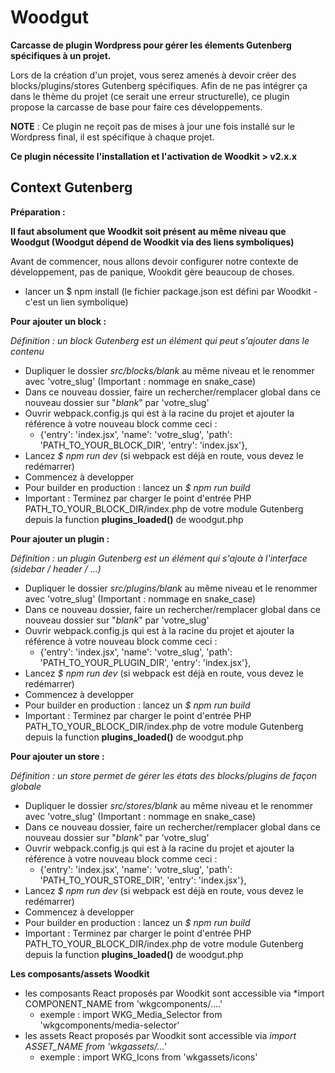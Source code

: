 # Woodgut

**Carcasse de plugin Wordpress pour gérer les élements Gutenberg spécifiques à un projet.**

Lors de la création d'un projet, vous serez amenés à devoir créer des blocks/plugins/stores Gutenberg spécifiques. Afin de ne pas intégrer ça dans le thème du projet (ce serait une erreur structurelle), ce plugin propose la carcasse de base pour faire ces développements.

**NOTE** : Ce plugin ne reçoit pas de mises à jour une fois installé sur le Wordpress final, il est spécifique à chaque projet.

**Ce plugin nécessite l'installation et l'activation de Woodkit > v2.x.x**

## Context Gutenberg

**Préparation :**

**Il faut absolument que Woodkit soit présent au même niveau que Woodgut (Woodgut dépend de Woodkit via des liens symboliques)**

Avant de commencer, nous allons devoir configurer notre contexte de développement, pas de panique, Wookdit gère beaucoup de choses.
* lancer un $ npm install (le fichier package.json est défini par Woodkit - c'est un lien symbolique)

**Pour ajouter un block :**

*Définition : un block Gutenberg est un élément qui peut s'ajouter dans le contenu*

* Dupliquer le dossier *src/blocks/_blank_* au même niveau et le renommer avec 'votre_slug' (Important : nommage en snake_case)
* Dans ce nouveau dossier, faire un rechercher/remplacer global dans ce nouveau dossier sur "_blank_" par 'votre_slug'
* Ouvrir webpack.config.js qui est à la racine du projet et ajouter la référence à votre nouveau block comme ceci : 
  * {'entry': 'index.jsx', 'name': 'votre_slug', 'path': 'PATH_TO_YOUR_BLOCK_DIR', 'entry': 'index.jsx'},
* Lancez *$ npm run dev* (si webpack est déjà en route, vous devez le redémarrer)
* Commencez à developper
* Pour builder en production : lancez un *$ npm run build*
* Important : Terminez par charger le point d'entrée PHP PATH_TO_YOUR_BLOCK_DIR/index.php de votre module Gutenberg depuis la function **plugins_loaded()** de woodgut.php

**Pour ajouter un plugin :**

*Définition : un plugin Gutenberg est un élément qui s'ajoute à l'interface (sidebar / header / ...)*

* Dupliquer le dossier *src/plugins/_blank_* au même niveau et le renommer avec 'votre_slug' (Important : nommage en snake_case)
* Dans ce nouveau dossier, faire un rechercher/remplacer global dans ce nouveau dossier sur "_blank_" par 'votre_slug'
* Ouvrir webpack.config.js qui est à la racine du projet et ajouter la référence à votre nouveau block comme ceci : 
  * {'entry': 'index.jsx', 'name': 'votre_slug', 'path': 'PATH_TO_YOUR_PLUGIN_DIR', 'entry': 'index.jsx'},
* Lancez *$ npm run dev* (si webpack est déjà en route, vous devez le redémarrer)
* Commencez à developper
* Pour builder en production : lancez un *$ npm run build*
* Important : Terminez par charger le point d'entrée PHP PATH_TO_YOUR_BLOCK_DIR/index.php de votre module Gutenberg depuis la function **plugins_loaded()** de woodgut.php

**Pour ajouter un store :**

*Définition : un store permet de gérer les états des blocks/plugins de façon globale*

* Dupliquer le dossier *src/stores/_blank_* au même niveau et le renommer avec 'votre_slug' (Important : nommage en snake_case)
* Dans ce nouveau dossier, faire un rechercher/remplacer global dans ce nouveau dossier sur "_blank_" par 'votre_slug'
* Ouvrir webpack.config.js qui est à la racine du projet et ajouter la référence à votre nouveau block comme ceci : 
  * {'entry': 'index.jsx', 'name': 'votre_slug', 'path': 'PATH_TO_YOUR_STORE_DIR', 'entry': 'index.jsx'},
* Lancez *$ npm run dev* (si webpack est déjà en route, vous devez le redémarrer)
* Commencez à developper
* Pour builder en production : lancez un *$ npm run build*
* Important : Terminez par charger le point d'entrée PHP PATH_TO_YOUR_BLOCK_DIR/index.php de votre module Gutenberg depuis la function **plugins_loaded()** de woodgut.php

**Les composants/assets Woodkit**

* les composants React proposés par Woodkit sont accessible via *import COMPONENT_NAME from 'wkgcomponents/....'
  * exemple : import WKG_Media_Selector from 'wkgcomponents/media-selector'
* les assets React proposés par Woodkit sont accessible via *import ASSET_NAME  from 'wkgassets/...'*
  * exemple : import WKG_Icons from 'wkgassets/icons'
